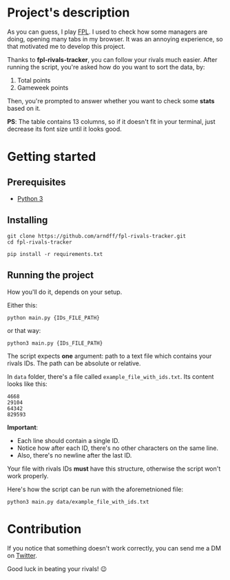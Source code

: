 # Project's description

As you can guess, I play [FPL](http://fantasy.premierleague.com). I used to check how some managers are doing, opening many tabs in my browser. It was an annoying experience, so that motivated me to develop this project.

Thanks to **fpl-rivals-tracker**, you can follow your rivals much easier. After running the script, you're asked how do you want to sort the data, by:
1) Total points
2) Gameweek points

Then, you're prompted to answer whether you want to check some **stats** based on it.

**PS**: The table contains 13 columns, so if it doesn't fit in your terminal, just decrease its font size until it looks good. 

# Getting started

## Prerequisites

* [Python 3](https://www.python.org/downloads/)

## Installing

```
git clone https://github.com/arndff/fpl-rivals-tracker.git
cd fpl-rivals-tracker

pip install -r requirements.txt
```

## Running the project

How you'll do it, depends on your setup.

Either this:
```
python main.py {IDs_FILE_PATH}
```

or that way:

```
python3 main.py {IDs_FILE_PATH}
```

The script expects **one** argument: path to a text file which contains your rivals IDs. The path can be absolute or relative. 

In ```data``` folder, there's a file called ```example_file_with_ids.txt```. Its content looks like this:

```
4668
29104
64342
829593
```

**Important**: 
* Each line should contain a single ID. 
* Notice how after each ID, there's no other characters on the same line.
* Also, there's no newline after the last ID.

Your file with rivals IDs **must** have this structure, otherwise the script won't work properly. 


Here's how the script can be run with the aforemetnioned file:

```
python3 main.py data/example_file_with_ids.txt
```

# Contribution

If you notice that something doesn't work correctly, you can send me a DM on [Twitter](https://twitter.com/arndff_). 

Good luck in beating your rivals! 😉
